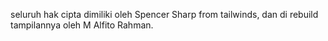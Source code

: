 seluruh hak cipta dimiliki oleh Spencer Sharp from tailwinds, dan di rebuild tampilannya oleh M Alfito Rahman.
